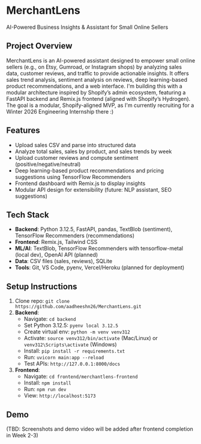 # MerchantLens

AI-Powered Business Insights & Assistant for Small Online Sellers

## Project Overview

MerchantLens is an AI-powered assistant designed to empower small online sellers (e.g., on Etsy, Gumroad, or Instagram shops) by analyzing sales data, customer reviews, and traffic to provide actionable insights. It offers sales trend analysis, sentiment analysis on reviews, deep learning-based product recommendations, and a web interface. I'm building this with a modular architecture inspired by Shopify’s admin ecosystem, featuring a FastAPI backend and Remix.js frontend (aligned with Shopify’s Hydrogen). The goal is a modular, Shopify-aligned MVP, as I'm currently recruiting for a Winter 2026 Engineering Internship there :)

## Features

- Upload sales CSV and parse into structured data
- Analyze total sales, sales by product, and sales trends by week
- Upload customer reviews and compute sentiment (positive/negative/neutral)
- Deep learning-based product recommendations and pricing suggestions using TensorFlow Recommenders
- Frontend dashboard with Remix.js to display insights
- Modular API design for extensibility (future: NLP assistant, SEO suggestions)

## Tech Stack

- **Backend**: Python 3.12.5, FastAPI, pandas, TextBlob (sentiment), TensorFlow Recommenders (recommendations)
- **Frontend**: Remix.js, Tailwind CSS
- **ML/AI**: TextBlob, TensorFlow Recommenders with tensorflow-metal (local dev), OpenAI API (planned)
- **Data**: CSV files (sales, reviews), SQLite
- **Tools**: Git, VS Code, pyenv, Vercel/Heroku (planned for deployment)

## Setup Instructions

1. Clone repo: `git clone https://github.com/aadheeshn26/MerchantLens.git`
2. **Backend**:
   - Navigate: `cd backend`
   - Set Python 3.12.5: `pyenv local 3.12.5`
   - Create virtual env: `python -m venv venv312`
   - Activate: `source venv312/bin/activate` (Mac/Linux) or `venv312\Scripts\activate` (Windows)
   - Install: `pip install -r requirements.txt`
   - Run: `uvicorn main:app --reload`
   - Test APIs: `http://127.0.0.1:8000/docs`
3. **Frontend**:
   - Navigate: `cd frontend/merchantlens-frontend`
   - Install: `npm install`
   - Run: `npm run dev`
   - View: `http://localhost:5173`

## Demo

(TBD: Screenshots and demo video will be added after frontend completion in Week 2-3)
